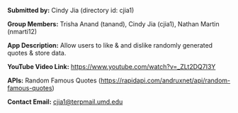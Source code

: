 **Submitted by:** Cindy Jia (directory id: cjia1) 

**Group Members:** Trisha Anand (tanand), Cindy Jia (cjia1), Nathan Martin (nmarti12)

**App Description:** Allow users to like & and dislike randomly generated quotes & store data.

**YouTube Video Link:** https://www.youtube.com/watch?v=_ZLt2DQ7I3Y

**APIs:** Random Famous Quotes (https://rapidapi.com/andruxnet/api/random-famous-quotes)

**Contact Email:** cjia1@terpmail.umd.edu
